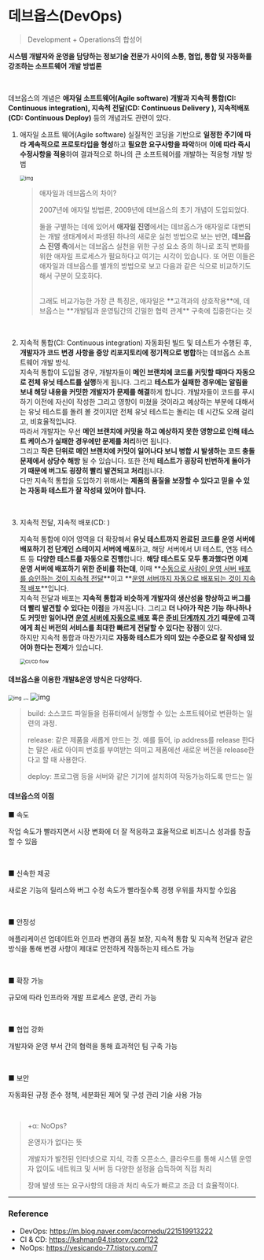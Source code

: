 # 데브옵스(DevOps)

>  Development + Operations의 합성어

 **시스템 개발자와 운영을 담당하는 정보기술 전문가 사이의 소통, 협업, 통합 및 자동화를 강조하는 소프트웨어 개발 방법론**

<br>

데브옵스의 개념은 **애자일 소프트웨어(Agile software) 개발과 지속적 통합(CI: Continuous integration), 지속적 전달(CD: Continuous Delivery ), 지속적배포(CD: Continuous Deploy)** 등의 개념과도 관련이 있다.

1. 애자일 소프트 웨어(Agile software)
    실질적인 코딩을 기반으로 **일정한 주기에 따라 계속적으로 프로토타입을 형성**하고 **필요한 요구사항을 파악**하며 **이에 따라 즉시 수정사항을 적용**하여 결과적으로 하나의 큰 소프트웨어를 개발하는 적응형 개발 방법  

   <img src="https://mblogthumb-phinf.pstatic.net/MjAxOTA0MjJfMTg2/MDAxNTU1OTE5MjgxODY0.UKN7dcZBYMhDrK3EzW-koh9ib4hNa6Wi2q6p_YBlCtog.6vLIqAzIo04afAosDZ5_n4_JdpFO242S5uZl8kMDVbcg.JPEG.acornedu/%EC%9D%B4%EB%AF%B8%EC%A7%803.jpg?type=w800" alt="img" style="zoom:67%;" />

   > 애자일과 데브옵스의 차이?
   >
   > 2007년에 애자일 방법론, 2009년에 데브옵스의 초기 개념이 도입되었다.
   >
   > 둘을 구별하는 데에 있어서 **애자일 진영**에서는 데브옵스가 애자일로 대변되는 개발 생태계에서 파생된 하나의 새로운 실천 방법으로 보는 반면, **데브옵스 진영 측**에서는 데브옵스 실천을 위한 구성 요소 중의 하나로 조직 변화를 위한 애자일 프로세스가 필요하다고 여기는 시각이 있습니다. 또 어떤 이들은 애자일과 데브옵스를 별개의 방법으로 보고 다음과 같은 식으로 비교하기도 해서 구분이 모호하다.
   >
   > <br>
   > 그래도 비교가능한 가장 큰 특징은,  
   > 애자일은 **고객과의 상호작용**에, 데브옵스는 **개발팀과 운영팀간의 긴밀한 협력 관계** 구축에 집중한다는 것

   <br>

2. 지속적 통합(CI: Continuous integration)
    자동화된 빌드 및 테스트가 수행된 후, **개발자가 코드 변경 사항을 중앙 리포지토리에 정기적으로 병합**하는 데브옵스 소프트웨어 개발 방식.   
    지속적 통합이 도입될 경우, 개발자들이 **메인 브랜치에 코드를 커밋할 때마다 자동으로 전체 유닛 테스트를 실행**하게 됩니다. 그리고 **테스트가 실패한 경우에는 알림을 보내 해당 내용을 커밋한 개발자가 문제를 해결**하게 합니다. 개발자들이 코드를 푸시하기 이전에 자신이 작성한 그리고 영향이 미쳤을 것이라고 예상하는 부분에 대해서는 유닛 테스트를 돌려 볼 것이지만 전체 유닛 테스트는 돌리는 데 시간도 오래 걸리고, 비효율적입니다.   
   따라서 개발자는 우선 **메인 브랜치에 커밋을 하고 예상하지 못한 영향으로 인해 테스트 케이스가 실패한 경우에만 문제를 처리**하면 됩니다.  
    그리고 **작은 단위로 메인 브랜치에 커밋이 일어나다 보니 병합 시 발생하는 코드 충돌 문제에서 상당수 해방** 될 수 있습니다. 또한 전체 **테스트가 굉장히 빈번하게 돌아가기 때문에 버그도 굉장히 빨리 발견되고 처리**됩니다.    
    다만 지속적 통합을 도입하기 위해서는 **제품의 품질을 보장할 수 있다고 믿을 수 있는 자동화 테스트가 잘 작성돼 있어야 합니다.**

   <br>

3. 지속적 전달, 지속적 배포(CD: )

    지속적 통합에 이어 영역을 더 확장해서 **유닛 테스트까지 완료된 코드를 운영 서버에 배포하기 전 단계인 스테이지 서버에 배포**하고, 해당 서버에서 UI 테스트, 연동 테스트 등 **다양한 테스트를 자동으로 진행**합니다. **해당 테스트도 모두 통과했다면 이제 운영 서버에 배포하기 위한 준비를 하는데**, 이때 **<u>수동으로 사람이 운영 서버 배포를 승인하는 것이 지속적 전달</u>**이고 **<u>운영 서버까지 자동으로 배포되는 것이 지속적 배포</u>**입니다.  
    지속적 전달과 배포는 **지속적 통합과 비슷하게 개발자의 생산성을 향상하고 버그를 더 빨리 발견할 수 있다는 이점**을 가져옵니다. 그리고 **더 나아가 작은 기능 하나하나도 커밋만 일어나면 <u>운영 서버에 자동으로 배포</u> 혹은 <u>준비 단계까지 가기</u> 때문에 고객에게 최신 버전의 서비스를 최대한 빠르게 전달할 수 있다는 장점**이 있다.   
    하지만 지속적 통합과 마찬가지로 **자동화 테스트가 의미 있는 수준으로 잘 작성돼 있어야 한다는 전제**가 있습니다.  

   <img src="https://www.redhat.com/cms/managed-files/ci-cd-flow-desktop_1.png" alt="CI/CD flow" style="zoom:67%;" />

#### 데브옵스을 이용한 개발&운영 방식은 다양하다.



<img src="https://mblogthumb-phinf.pstatic.net/MjAxOTA0MjJfNDkg/MDAxNTU1OTE5MTQxNTYz.x27cIz_skLfoLu6fmpaa8WgOATYpR2kreJ584oq4jtwg.7eraCTdUja3mZ2ufs_yWYGiOIkZ6Er0NeaWwJWU253Eg.PNG.acornedu/%EC%9D%B4%EB%AF%B8%EC%A7%802.png?type=w800" alt="img" style="zoom:67%;" />





<img src="https://upload.wikimedia.org/wikipedia/commons/thumb/0/05/Devops-toolchain.svg/1920px-Devops-toolchain.svg.png" alt="img" style="zoom: 25%;" />

<img src="https://img1.daumcdn.net/thumb/R1280x0/?scode=mtistory2&fname=http%3A%2F%2Fcfile5.uf.tistory.com%2Fimage%2F993E96495BC3B6B90ECD25" alt="img" style="zoom: 100%;" />

> build: 소스코드 파일들을 컴퓨터에서 실행할 수 있는 소프트웨어로 변환하는 일련의 과정.
>
> release: 같은 제품을 새롭게 만드는 것. 예를 들어, ip address를 release  한다는 말은 새로 아이피 번호를 부여받는 의미고 제품에선 새로운 버전을 release한다고 할 때 사용한다.
>
> deploy: 프로그램 등을 서버와 같은 기기에 설치하여 작동가능하도록 만드는 일



#### 데브옵스의 이점

■ 속도

작업 속도가 빨라지면서 시장 변화에 더 잘 적응하고 효율적으로 비즈니스 성과를 창출할 수 있음

<br>

■ 신속한 제공

새로운 기능의 릴리스와 버그 수정 속도가 빨라질수록 경쟁 우위를 차지할 수있음

<br>

■ 안정성

애플리케이션 업데이트와 인프라 변경의 품질 보장, 지속적 통합 및 지속적 전달과 같은 방식을 통해 변경 사항이 제대로 안전하게 작동하는지 테스트 가능

<br>

■ 확장 가능

규모에 따라 인프라와 개발 프로세스 운영, 관리 가능

<br>

■ 협업 강화

개발자와 운영 부서 간의 협력을 통해 효과적인 팀 구축 가능

<br>

■ 보안

자동화된 규정 준수 정책, 세분화된 제어 및 구성 관리 기술 사용 가능

<br>



> +α: NoOps?
>
> 운영자가 없다는 뜻
>
>   개발자가 발전된 인터넷으로 지식, 각종 오픈소스, 클라우드를 통해 시스템 운영자 없이도 네트워크 및 서버 등 다양한 설정을 습득하여 직접 처리
>
>   장애 발생 또는 요구사항의 대응과 처리 속도가 빠르고 조금 더 효율적이다.

---

### Reference

- DevOps: https://m.blog.naver.com/acornedu/221519913222
- CI & CD: https://kshman94.tistory.com/122
- NoOps: https://yesicando-77.tistory.com/7